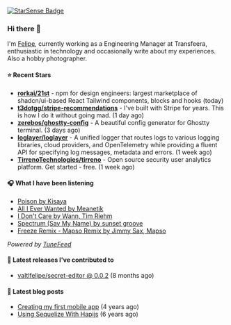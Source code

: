 <a href="https://starsense.app/developer-types" target="_blank"><img src="https://starsense.app/api/badge/?user=valtlfelipe" alt="StarSense Badge"></a>

### Hi there 👋

I'm [Felipe](https://felipevm.com), currently working as a Engineering Manager at Transfeera, enthusiastic in technology and occasionally write about my experiences. Also a hobby photographer.

#### ⭐ Recent Stars
- **[rorkai/21st](https://github.com/rorkai/21st)** - npm for design engineers: largest marketplace of shadcn/ui-based React Tailwind components, blocks and hooks (today)
- **[t3dotgg/stripe-recommendations](https://github.com/t3dotgg/stripe-recommendations)** - I&#39;ve built with Stripe for years. This is how I do it without going mad. (1 day ago)
- **[zerebos/ghostty-config](https://github.com/zerebos/ghostty-config)** - A beautiful config generator for Ghostty terminal. (3 days ago)
- **[loglayer/loglayer](https://github.com/loglayer/loglayer)** - A unified logger that routes logs to various logging libraries, cloud providers, and OpenTelemetry while providing a fluent API for specifying log messages, metadata and errors. (1 week ago)
- **[TirrenoTechnologies/tirreno](https://github.com/TirrenoTechnologies/tirreno)** - Open source security user analytics platform. Get started - free. (1 week ago)

#### 🎧 What I have been listening
- [Poison by Kisaya](https://open.spotify.com/track/6ze4x4wln8QKd8jc3cy3ET)
- [All I Ever Wanted by Meanetik](https://open.spotify.com/track/4ec0Ipdgp4KZyn3htjPY6f)
- [I Don&#39;t Care by Wann, Tim Riehm](https://open.spotify.com/track/0WrtBvPrfrdvXyKuEnxEd2)
- [Spectrum (Say My Name) by sunset groove](https://open.spotify.com/track/1dCvksuKVdf98ljmI2LCHk)
- [Freeze Remix - Mapso Remix by Jimmy Sax, Mapso](https://open.spotify.com/track/3EKjJFB5frZvTnml08DNRa)

_Powered by [TuneFeed](https://tunefeed.app?ref=valtlfelipe-gh-profile)_ 

#### 🚀 Latest releases I've contributed to


- [valtlfelipe/secret-editor @ 0.0.2](https://github.com/valtlfelipe/secret-editor/releases/tag/0.0.2) (8 months ago)

#### 📄 Latest blog posts
- [Creating my first mobile app](https://felipevm.com/posts/creating-my-first-mobile-app/) (4 years ago)
- [Using Sequelize With Hapijs](https://felipevm.com/posts/using-sequelize-with-hapijs/) (6 years ago)
